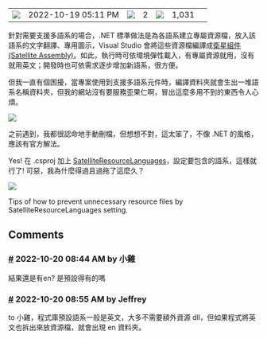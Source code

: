 <table><tbody><tr><td><img src="https://blog.darkthread.net/img/calendar.svg"></td><td><span title="Published at 2022-10-19 05:11 PM"><time datetime="2022-10-19T09:11:55" itemprop="datePublished">2022-10-19 05:11 PM</time></span></td><td><img src="https://blog.darkthread.net/img/comment.svg"></td><td><span title="2 comments">2</span></td><td><img src="https://blog.darkthread.net/img/eye.svg"></td><td><span data-ajax-url="/blog/pageviewcount/filter-res-lang-files" title="1,031 pageviews">1,031</span></td><td><a href="https://blog.darkthread.net/Blog/filter-res-lang-files/"><img src="data:image/gif;base64,R0lGODlhAQABAIAAAP///wAAACH5BAEAAAAALAAAAAABAAEAAAICRAEAOw==" id="nllbtn"></a></td></tr></tbody></table>

針對需要支援多語系的場合，.NET 標準做法是為各語系建立專屬資源檔，放入該語系的文字翻譯、專用圖示，Visual Studio 會將這些資源檔編譯成[衛星組件(Satellite Assembly)](https://learn.microsoft.com/en-us/dotnet/core/extensions/create-satellite-assemblies?WT.mc_id=DOP-MVP-37580)。如此，執行時可依環境彈性載入，有專屬資源就用，沒有就用英文；開發時也可依需求逐步增加新語系，很方便。

但我一直有個困擾，當專案使用到支援多語系元件時，編譯資料夾就會生出一堆語系名稱資料夾，但我的網站沒有要服務歪果仁啊，冒出這麼多用不到的東西令人心煩。

![](https://blog.darkthread.net/Posts/files/Fig1_638017675225370182.png)

之前遇到，我都很認命地手動刪檔，但想想不對，這太笨了，不像 .NET 的風格，應該有官方解法。

Yes! 在 .csproj 加上 [SatelliteResourceLanguages](https://learn.microsoft.com/en-us/dotnet/core/project-sdk/msbuild-props?WT.mc_id=DOP-MVP-37580#satelliteresourcelanguages)，設定要包含的語系，這樣就行了! 可惡，我為什麼得過且過拖了這麼久？

![](https://blog.darkthread.net/Posts/files/Fig2_638017675229004953.png)

Tips of how to prevent unnecessary resource files by SatelliteResourceLanguages setting.

## Comments

### [#](https://blog.darkthread.net/blog/filter-res-lang-files/#f83051a6-9bf0-45bc-9bb5-4e0b27a7b309 "Permalink (#f83051a6-9bf0-45bc-9bb5-4e0b27a7b309)") 2022-10-20 08:44 AM by 小雞

結果還是有en? 是預設得有的嗎

### [#](https://blog.darkthread.net/blog/filter-res-lang-files/#900f48bf-c30e-4412-8a29-80dd67b736c0 "Permalink (#900f48bf-c30e-4412-8a29-80dd67b736c0)") 2022-10-20 08:55 AM by Jeffrey

to 小雞，程式庫預設語系一般是英文，大多不需要額外資源 dll，但如果程式將英文也拆出來放資源檔，就會出現 en 資料夾。